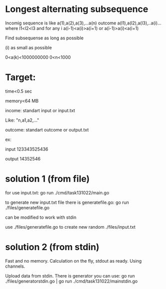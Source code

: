 # Longest alternating subsequence

Incomig sequence is like a(1),a(2),a(3),...a(n) 
outcome a(l1),a(l2),a(l3),..a(i)... where l1<l2<l3 and for any i a(i-1)<a(i)>a(i+1) or a(i-1)>a(i)<a(i+1)

Find subsequense as long as possible

(i) as small as possible

0<a(k)<1000000000
0<n<1000

# Target:
time<0.5 sec

memory<64 MB

income: standart input or input.txt

Like: "n,a1,a2,..." 

outcome: standart outcome or output.txt

ex:

input 
123343525436

output 
14352546

# solution 1 (from file)
for use input.txt:
go run ./cmd/task131022/main.go

to generate new input.txt file there is generatefile.go:
go run ./files/generatefile.go

can be modified to work with stdin

use ./files/generatefile.go to create new random ./files/input.txt

# solution 2 (from stdin)
Fast and no memory. Calculation on the fly, stdout as ready. Using channels.

Upload data from stdin. There is generator you can use:
go run ./files/generatorstdin.go | go run ./cmd/task131022/mainstdin.go 